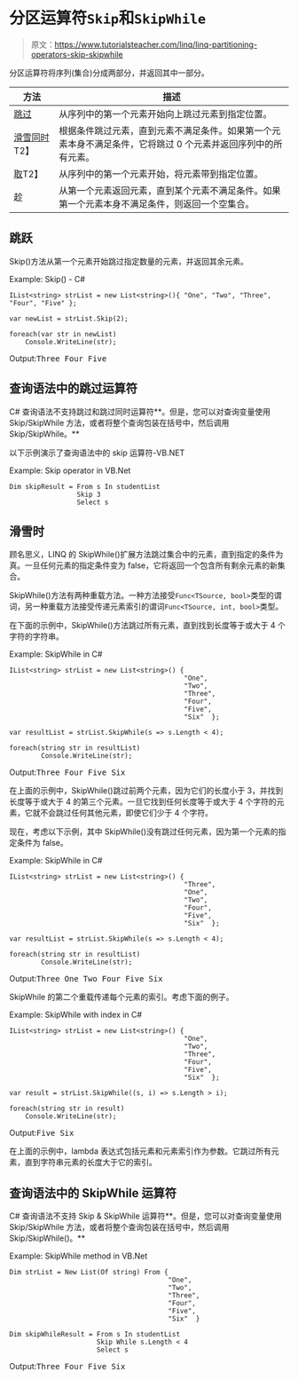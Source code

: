 # 分区运算符`Skip`和`SkipWhile`

> 原文：<https://www.tutorialsteacher.com/linq/linq-partitioning-operators-skip-skipwhile>

分区运算符将序列(集合)分成两部分，并返回其中一部分。

| 方法 | 描述 |
| --- | --- |
| [跳过](#skip) | 从序列中的第一个元素开始向上跳过元素到指定位置。 |
| [滑雪同时](#skipwhile)T2】 | 根据条件跳过元素，直到元素不满足条件。如果第一个元素本身不满足条件，它将跳过 0 个元素并返回序列中的所有元素。 |
| [取](/linq/linq-partitioning-operators-take-takewhile)T2】 | 从序列中的第一个元素开始，将元素带到指定位置。 |
| 趁 | 从第一个元素返回元素，直到某个元素不满足条件。如果第一个元素本身不满足条件，则返回一个空集合。 |

## 跳跃

Skip()方法从第一个元素开始跳过指定数量的元素，并返回其余元素。

Example: Skip() - C#

```
IList<string> strList = new List<string>(){ "One", "Two", "Three", "Four", "Five" };

var newList = strList.Skip(2);

foreach(var str in newList)
    Console.WriteLine(str);
```

Output:<samp>Three
Four
Five</samp>

## 查询语法中的跳过运算符

C# 查询语法不支持跳过和跳过同时运算符**。但是，您可以对查询变量使用 Skip/SkipWhile 方法，或者将整个查询包装在括号中，然后调用 Skip/SkipWhile。**

以下示例演示了查询语法中的 skip 运算符-VB.NET

Example: Skip operator in VB.Net

```
Dim skipResult = From s In studentList
                 Skip 3
                 Select s
```

## 滑雪时

顾名思义，LINQ 的 SkipWhile()扩展方法跳过集合中的元素，直到指定的条件为真。一旦任何元素的指定条件变为 false，它将返回一个包含所有剩余元素的新集合。

SkipWhile()方法有两种重载方法。一种方法接受`Func<TSource, bool>`类型的谓词，另一种重载方法接受传递元素索引的谓词`Func<TSource, int, bool>`类型。

在下面的示例中，SkipWhile()方法跳过所有元素，直到找到长度等于或大于 4 个字符的字符串。

Example: SkipWhile in C#

```
IList<string> strList = new List<string>() { 
                                            "One", 
                                            "Two", 
                                            "Three", 
                                            "Four", 
                                            "Five", 
                                            "Six"  };

var resultList = strList.SkipWhile(s => s.Length < 4);

foreach(string str in resultList)
        Console.WriteLine(str);
```

Output:<samp>Three
Four
Five
Six</samp>

在上面的示例中，SkipWhile()跳过前两个元素，因为它们的长度小于 3，并找到长度等于或大于 4 的第三个元素。一旦它找到任何长度等于或大于 4 个字符的元素，它就不会跳过任何其他元素，即使它们少于 4 个字符。

现在，考虑以下示例，其中 SkipWhile()没有跳过任何元素，因为第一个元素的指定条件为 false。

Example: SkipWhile in C#

```
IList<string> strList = new List<string>() { 
                                            "Three", 
                                            "One", 
                                            "Two", 
                                            "Four", 
                                            "Five", 
                                            "Six"  };

var resultList = strList.SkipWhile(s => s.Length < 4);

foreach(string str in resultList)
        Console.WriteLine(str);
```

Output:<samp>Three
One
Two
Four
Five
Six</samp>

SkipWhile 的第二个重载传递每个元素的索引。考虑下面的例子。

Example: SkipWhile with index in C#

```
IList<string> strList = new List<string>() { 
                                            "One", 
                                            "Two", 
                                            "Three", 
                                            "Four", 
                                            "Five", 
                                            "Six"  };

var result = strList.SkipWhile((s, i) => s.Length > i);

foreach(string str in result)
    Console.WriteLine(str);
```

Output:<samp>Five
Six</samp>

在上面的示例中，lambda 表达式包括元素和元素索引作为参数。它跳过所有元素，直到字符串元素的长度大于它的索引。

## 查询语法中的 SkipWhile 运算符

C# 查询语法不支持 Skip & SkipWhile 运算符**。但是，您可以对查询变量使用 Skip/SkipWhile 方法，或者将整个查询包装在括号中，然后调用 Skip/SkipWhile()。**

Example: SkipWhile method in VB.Net

```
Dim strList = New List(Of string) From {
                                        "One", 
                                        "Two", 
                                        "Three", 
                                        "Four", 
                                        "Five", 
                                        "Six"  }

Dim skipWhileResult = From s In studentList
                      Skip While s.Length < 4
                      Select s
```

Output:<samp>Three
Four
Five
Six</samp>